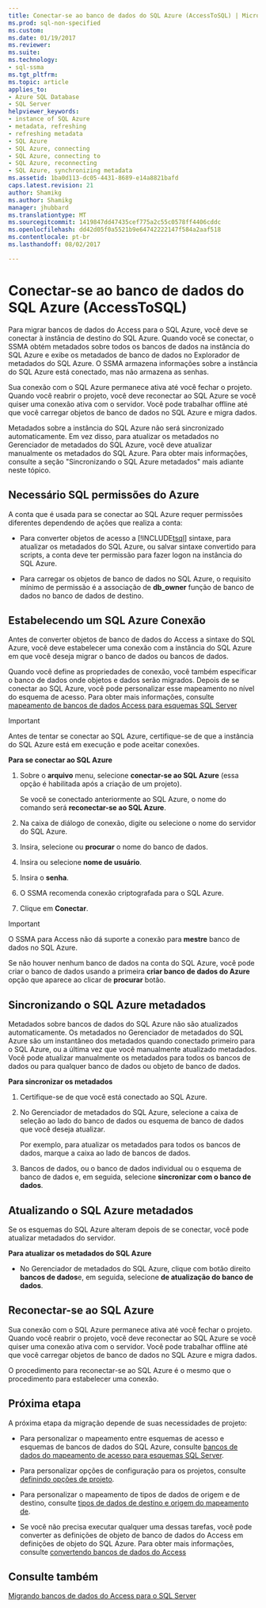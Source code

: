 ```yaml
---
title: Conectar-se ao banco de dados do SQL Azure (AccessToSQL) | Microsoft Docs
ms.prod: sql-non-specified
ms.custom: 
ms.date: 01/19/2017
ms.reviewer: 
ms.suite: 
ms.technology:
- sql-ssma
ms.tgt_pltfrm: 
ms.topic: article
applies_to:
- Azure SQL Database
- SQL Server
helpviewer_keywords:
- instance of SQL Azure
- metadata, refreshing
- refreshing metadata
- SQL Azure
- SQL Azure, connecting
- SQL Azure, connecting to
- SQL Azure, reconnecting
- SQL Azure, synchronizing metadata
ms.assetid: 1ba0d113-dc05-4431-8689-e14a8821bafd
caps.latest.revision: 21
author: Shamikg
ms.author: Shamikg
manager: jhubbard
ms.translationtype: MT
ms.sourcegitcommit: 1419847dd47435cef775a2c55c0578ff4406cddc
ms.openlocfilehash: dd42d05f0a5521b9e64742222147f584a2aaf518
ms.contentlocale: pt-br
ms.lasthandoff: 08/02/2017

---
```

# <a name="connecting-to-azure-sql-db-accesstosql"></a>Conectar-se ao banco de dados do SQL Azure (AccessToSQL)
Para migrar bancos de dados do Access para o SQL Azure, você deve se conectar à instância de destino do SQL Azure. Quando você se conectar, o SSMA obtém metadados sobre todos os bancos de dados na instância do SQL Azure e exibe os metadados de banco de dados no Explorador de metadados do SQL Azure. O SSMA armazena informações sobre a instância do SQL Azure está conectado, mas não armazena as senhas.  
  
Sua conexão com o SQL Azure permanece ativa até você fechar o projeto. Quando você reabrir o projeto, você deve reconectar ao SQL Azure se você quiser uma conexão ativa com o servidor. Você pode trabalhar offline até que você carregar objetos de banco de dados no SQL Azure e migra dados.  
  
Metadados sobre a instância do SQL Azure não será sincronizado automaticamente. Em vez disso, para atualizar os metadados no Gerenciador de metadados do SQL Azure, você deve atualizar manualmente os metadados do SQL Azure. Para obter mais informações, consulte a seção "Sincronizando o SQL Azure metadados" mais adiante neste tópico.  
  
## <a name="required-sql-azure-permissions"></a>Necessário SQL permissões do Azure  
A conta que é usada para se conectar ao SQL Azure requer permissões diferentes dependendo de ações que realiza a conta:  
  
-   Para converter objetos de acesso a [!INCLUDE[tsql](../../includes/tsql_md.md)] sintaxe, para atualizar os metadados do SQL Azure, ou salvar sintaxe convertido para scripts, a conta deve ter permissão para fazer logon na instância do SQL Azure.  
  
-   Para carregar os objetos de banco de dados no SQL Azure, o requisito mínimo de permissão é a associação de **db_owner** função de banco de dados no banco de dados de destino.  
  
## <a name="establishing-a-sql-azure-connection"></a>Estabelecendo um SQL Azure Conexão  
Antes de converter objetos de banco de dados do Access a sintaxe do SQL Azure, você deve estabelecer uma conexão com a instância do SQL Azure em que você deseja migrar o banco de dados ou bancos de dados.  
  
Quando você define as propriedades de conexão, você também especificar o banco de dados onde objetos e dados serão migrados. Depois de se conectar ao SQL Azure, você pode personalizar esse mapeamento no nível do esquema de acesso. Para obter mais informações, consulte [mapeamento de bancos de dados Access para esquemas SQL Server](http://msdn.microsoft.com/en-us/69bee937-7b2c-49ee-8866-7518c683fad4)  
  
> [!IMPORTANT]  
> Antes de tentar se conectar ao SQL Azure, certifique-se de que a instância do SQL Azure está em execução e pode aceitar conexões.  
  
**Para se conectar ao SQL Azure**  
  
1.  Sobre o **arquivo** menu, selecione **conectar-se ao SQL Azure** (essa opção é habilitada após a criação de um projeto).  
  
    Se você se conectado anteriormente ao SQL Azure, o nome do comando será **reconectar-se ao SQL Azure**.  
  
2.  Na caixa de diálogo de conexão, digite ou selecione o nome do servidor do SQL Azure.  
  
3.  Insira, selecione ou **procurar** o nome do banco de dados.  
  
4.  Insira ou selecione **nome de usuário**.  
  
5.  Insira o **senha**.  
  
6.  O SSMA recomenda conexão criptografada para o SQL Azure.  
  
7.  Clique em **Conectar**.  
  
> [!IMPORTANT]  
> O SSMA para Access não dá suporte a conexão para **mestre** banco de dados no SQL Azure.  
  
Se não houver nenhum banco de dados na conta do SQL Azure, você pode criar o banco de dados usando a primeira **criar banco de dados do Azure** opção que aparece ao clicar de **procurar** botão.  
  
## <a name="synchronizing-sql-azure-metadata"></a>Sincronizando o SQL Azure metadados  
Metadados sobre bancos de dados do SQL Azure não são atualizados automaticamente. Os metadados no Gerenciador de metadados do SQL Azure são um instantâneo dos metadados quando conectado primeiro para o SQL Azure, ou a última vez que você manualmente atualizado metadados. Você pode atualizar manualmente os metadados para todos os bancos de dados ou para qualquer banco de dados ou objeto de banco de dados.  
  
**Para sincronizar os metadados**  
  
1.  Certifique-se de que você está conectado ao SQL Azure.  
  
2.  No Gerenciador de metadados do SQL Azure, selecione a caixa de seleção ao lado do banco de dados ou esquema de banco de dados que você deseja atualizar.  
  
    Por exemplo, para atualizar os metadados para todos os bancos de dados, marque a caixa ao lado de bancos de dados.  
  
3.  Bancos de dados, ou o banco de dados individual ou o esquema de banco de dados e, em seguida, selecione **sincronizar com o banco de dados**.  
  
## <a name="refreshing-sql-azure-metadata"></a>Atualizando o SQL Azure metadados  
Se os esquemas do SQL Azure alteram depois de se conectar, você pode atualizar metadados do servidor.  
  
**Para atualizar os metadados do SQL Azure**  
  
-   No Gerenciador de metadados do SQL Azure, clique com botão direito **bancos de dados**e, em seguida, selecione **de atualização do banco de dados**.  
  
## <a name="reconnecting-to-sql-azure"></a>Reconectar-se ao SQL Azure  
Sua conexão com o SQL Azure permanece ativa até você fechar o projeto. Quando você reabrir o projeto, você deve reconectar ao SQL Azure se você quiser uma conexão ativa com o servidor. Você pode trabalhar offline até que você carregar objetos de banco de dados no SQL Azure e migra dados.  
  
O procedimento para reconectar-se ao SQL Azure é o mesmo que o procedimento para estabelecer uma conexão.  
  
## <a name="next-step"></a>Próxima etapa  
A próxima etapa da migração depende de suas necessidades de projeto:  
  
-   Para personalizar o mapeamento entre esquemas de acesso e esquemas de bancos de dados do SQL Azure, consulte [bancos de dados do mapeamento de acesso para esquemas SQL Server](http://msdn.microsoft.com/en-us/69bee937-7b2c-49ee-8866-7518c683fad4).  
  
-   Para personalizar opções de configuração para os projetos, consulte [definindo opções de projeto](http://msdn.microsoft.com/en-us/0a7304df-2f35-4453-96ef-7ac83dea1167).  
  
-   Para personalizar o mapeamento de tipos de dados de origem e de destino, consulte [tipos de dados de destino e origem do mapeamento de](http://msdn.microsoft.com/en-us/b362a075-16e7-423f-b63f-e1e9f02844a9).  
  
-   Se você não precisa executar qualquer uma dessas tarefas, você pode converter as definições de objeto de banco de dados do Access em definições de objeto do SQL Azure. Para obter mais informações, consulte [convertendo bancos de dados do Access](http://msdn.microsoft.com/en-us/e0ef67bf-80a6-4e6c-a82d-5d46e0623c6c)  
  
## <a name="see-also"></a>Consulte também  
[Migrando bancos de dados do Access para o SQL Server](http://msdn.microsoft.com/en-us/76a3abcf-2998-4712-9490-fe8d872c89ca)  
  


